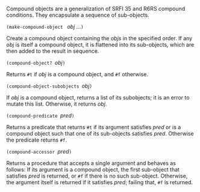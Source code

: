 Compound objects are a generalization of SRFI 35 and R6RS compound conditions.
They encapsulate a sequence of sub-objects.

`(make-compound-object ` *obj* ...`)`

Create a compound object containing the *objs* in the specified order.
If any *obj* is itself a compound object, it is flattened into its sub-objects,
which are then added to the result in sequence.

`(compound-object? `*obj*`)`

Returns `#t` if *obj* is a compound object, and `#f` otherwise.

`(compound-object-subobjects `*obj*`)`

If *obj* is a compound object, returns a list of its subobjects; it is an error to
mutate this list.  Otherwise, it returns *obj*.

`(compound-predicate `*pred*`)`

Returns a predicate that returns `#t` if its argument satisfies *pred* or is a compound
object such that one of its sub-objects satisfies *pred*.  Otherwise the predicate
returns `#f`.

`(compound-accessor `*pred*`)`

Returns a procedure that accepts a single argument and behaves as follows:
If its argument is a compound object, the first sub-object that satisfies
*pred* is returned, or `#f` if there is no such sub-object.
Otherwise, the argument itself is returned if it
satisfies *pred*; failing that, `#f` is returned.
